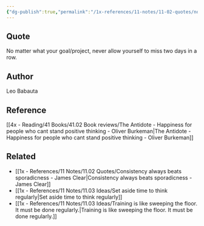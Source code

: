 ```yaml
---
{"dg-publish":true,"permalink":"/1x-references/11-notes/11-02-quotes/no-matter-what-your-goal-or-project-never-allow-yourself-to-miss-two-days-in-a-row-leo-babauta/","title":"No matter what your goal or project, never allow yourself to miss two days in a row - Leo Babauta","noteIcon":""}
---
```



## Quote
No matter what your goal/project, never allow yourself to miss two days in a row.

## Author
Leo Babauta

## Reference
[[4x - Reading/41 Books/41.02 Book reviews/The Antidote - Happiness for people who cant stand positive thinking - Oliver Burkeman\|The Antidote - Happiness for people who cant stand positive thinking - Oliver Burkeman]]

## Related
- [[1x - References/11 Notes/11.02 Quotes/Consistency always beats sporadicness - James Clear\|Consistency always beats sporadicness - James Clear]]
- [[1x - References/11 Notes/11.03 Ideas/Set aside time to think regularly\|Set aside time to think regularly]]
- [[1x - References/11 Notes/11.03 Ideas/Training is like sweeping the floor. It must be done regularly.\|Training is like sweeping the floor. It must be done regularly.]]